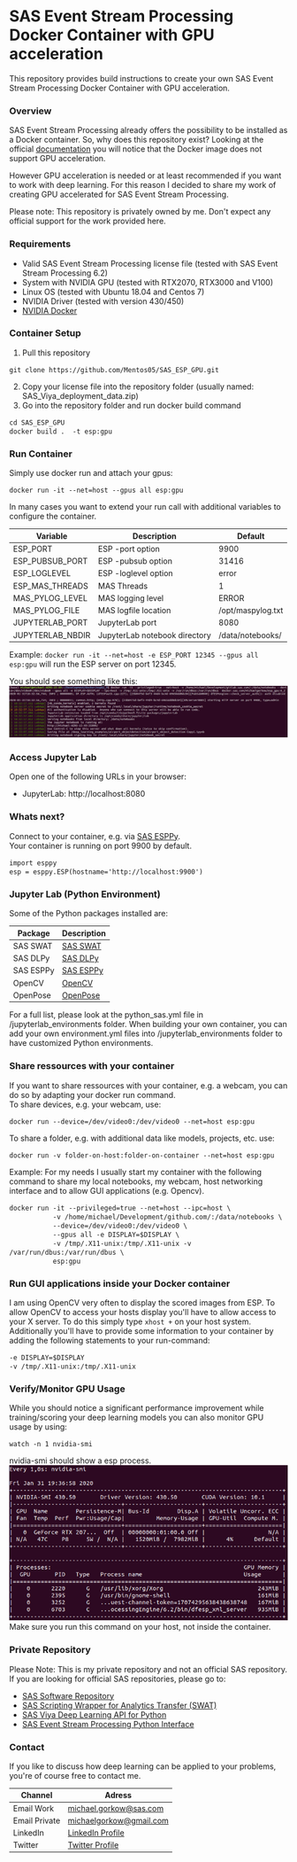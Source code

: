 # SAS Event Stream Processing Docker Container with GPU acceleration

This repository provides build instructions to create your own SAS Event Stream Processing Docker Container with GPU acceleration.

### Overview
SAS Event Stream Processing already offers the possibility to be installed as a Docker container. So, why does this repository exist?
Looking at the official [documentation](https://go.documentation.sas.com/?docsetId=dplyesp0phy0lax&docsetTarget=p1rcii2jo7dt9yn1qr1upedc0y3w.htm&docsetVersion=6.2&locale=en) you will notice that the Docker image does not support GPU acceleration.

However GPU acceleration is needed or at least recommended if you want to work with deep learning.
For this reason I decided to share my work of creating GPU accelerated for SAS Event Stream Processing.

Please note:
This repository is privately owned by me. Don't expect any official support for the work provided here.

### Requirements
* Valid SAS Event Stream Processing license file (tested with SAS Event Stream Processing 6.2)
* System with NVIDIA GPU (tested with RTX2070, RTX3000 and V100)
* Linux OS (tested with Ubuntu 18.04 and Centos 7)
* NVIDIA Driver (tested with version 430/450)
* [NVIDIA Docker](https://github.com/NVIDIA/nvidia-docker)

### Container Setup
1. Pull this repository<br>
```
git clone https://github.com/Mentos05/SAS_ESP_GPU.git
```
2. Copy your license file into the repository folder (usually named: SAS_Viya_deployment_data.zip)
3. Go into the repository folder and run docker build command<br>
```
cd SAS_ESP_GPU
docker build .  -t esp:gpu
```

### Run Container
Simply use docker run and attach your gpus:
```
docker run -it --net=host --gpus all esp:gpu
```
In many cases you want to extend your run call with additional variables to configure the container.

| Variable | Description | Default |
| ------ | ------ | ------ |
| ESP_PORT | ESP -port option | 9900 |
| ESP_PUBSUB_PORT | ESP -pubsub option | 31416 |
| ESP_LOGLEVEL | ESP -loglevel option | error |
| ESP_MAS_THREADS | MAS Threads | 1 |
| MAS_PYLOG_LEVEL | MAS logging level | ERROR |
| MAS_PYLOG_FILE | MAS logfile location | /opt/maspylog.txt |
| JUPYTERLAB_PORT | JupyterLab port | 8080 |
| JUPYTERLAB_NBDIR | JupyterLab notebook directory | /data/notebooks/ |

Example: `docker run -it --net=host -e ESP_PORT 12345 --gpus all esp:gpu` will run the ESP server on port 12345.

You should see something like this:<br>
![cv](images/running_container.png "cv")

### Access Jupyter Lab
Open one of the following URLs in your browser:
* JupyterLab: http://localhost:8080

### Whats next?
Connect to your container, e.g. via [SAS ESPPy](https://github.com/sassoftware/python-esppy).<br>
Your container is running on port 9900 by default.
```
import esppy
esp = esppy.ESP(hostname='http://localhost:9900')
```

### Jupyter Lab (Python Environment)
Some of the Python packages installed are:<br>

| Package | Description |
| ------ | ------ |
| SAS SWAT | [SAS SWAT](https://github.com/sassoftware/python-swat) |
| SAS DLPy | [SAS DLPy](https://github.com/sassoftware/python-dlpy) | 
| SAS ESPPy | [SAS ESPPy](https://github.com/sassoftware/python-esppy) |
| OpenCV | [OpenCV](https://github.com/opencv/opencv) |
| OpenPose | [OpenPose](https://github.com/CMU-Perceptual-Computing-Lab/openpose) |

For a full list, please look at the python_sas.yml file in /jupyterlab_environments folder.
When building your own container, you can add your own environment.yml files into /jupyterlab_environments folder to have customized Python environments.

### Share ressources with your container
If you want to share ressources with your container, e.g. a webcam, you can do so by adapting your docker run command.<br>
To share devices, e.g. your webcam, use:
```
docker run --device=/dev/video0:/dev/video0 --net=host esp:gpu
```
To share a folder, e.g. with additional data like models, projects, etc. use:
```
docker run -v folder-on-host:folder-on-container --net=host esp:gpu
```

Example: For my needs I usually start my container with the following command to share my local notebooks, my webcam, host networking interface and to allow GUI applications (e.g. Opencv).<br>
```
docker run -it --privileged=true --net=host --ipc=host \
           -v /home/michael/Development/github.com/:/data/notebooks \
           --device=/dev/video0:/dev/video0 \
           --gpus all -e DISPLAY=$DISPLAY \
           -v /tmp/.X11-unix:/tmp/.X11-unix -v /var/run/dbus:/var/run/dbus \
           esp:gpu
```

### Run GUI applications inside your Docker container
I am using OpenCV very often to display the scored images from ESP. To allow OpenCV to access your hosts display you'll have to allow access to your X server.
To do this simply type `xhost +` on your host system.
Additionally you'll have to provide some information to your container by adding the following statements to your run-command:<br>
```
-e DISPLAY=$DISPLAY
-v /tmp/.X11-unix:/tmp/.X11-unix
```

### Verify/Monitor GPU Usage
While you should notice a significant performance improvement while training/scoring your deep learning models you can also monitor GPU usage by using:
```
watch -n 1 nvidia-smi
```
nvidia-smi should show a esp process.
![nvidia-smi monitoring](images/nvidia-smi.png "nvidia-smi monitoring")<br>
Make sure you run this command on your host, not inside the container.

### Private Repository
Please Note: This is my private repository and not an official SAS repository.<br>
If you are looking for official SAS repositories, please go to:
* [SAS Software Repository](https://github.com/sassoftware/)
* [SAS Scripting Wrapper for Analytics Transfer (SWAT)](https://github.com/sassoftware/python-swat)
* [SAS Viya Deep Learning API for Python](https://github.com/sassoftware/python-dlpy)
* [SAS Event Stream Processing Python Interface](https://github.com/sassoftware/python-esppy)

### Contact
If you like to discuss how deep learning can be applied to your problems, you're of course free to contact me.<br>

| Channel | Adress |
| ------ | ------ |
| Email Work | michael.gorkow@sas.com |
| Email Private | michaelgorkow@gmail.com |
| LinkedIn | [LinkedIn Profile](https://www.linkedin.com/in/michael-gorkow-08353678/) |
| Twitter | [Twitter Profile](https://twitter.com/GorkowMichael) |
